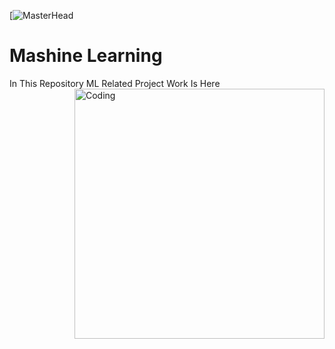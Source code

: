 [![MasterHead](https://www.analyticsinsight.net/wp-content/uploads/2020/03/AI_Animated.gif)
# Mashine Learning
In This Repository ML Related Project Work Is Here
<img align="right" alt="Coding" width="400" src="https://media.tenor.com/flflC6GFzO8AAAAd/sultan-alrefaei-programmer.gif">
